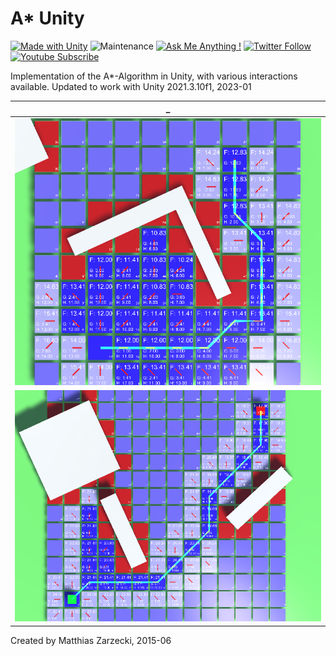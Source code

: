 # A* Unity

[![Made with Unity](https://img.shields.io/badge/Made%20with-Unity-57b9d3.svg?style=flat&logo=unity)](https://unity3d.com) ![Maintenance](https://img.shields.io/badge/Maintained%3F-yes-green.svg) [![Ask Me Anything !](https://img.shields.io/badge/Ask%20me-anything-1abc9c.svg)](http://www.matthiaszarzecki.com) [![Twitter Follow](https://img.shields.io/twitter/follow/matthias_code.svg?style=social&label=Follow)](https://twitter.com/matthias_code) [![Youtube Subscribe](https://img.shields.io/youtube/channel/subscribers/UCvMdsKesM05bIG0eq7M5z1g?style=social)](https://www.youtube.com/channel/UCvMdsKesM05bIG0eq7M5z1g?sub_confirmation=1)

Implementation of the A*-Algorithm in Unity, with various interactions available. Updated to work with Unity 2021.3.10f1, 2023-01

| _ |
:--------:|
<img src="media/astar05.png">|
<img src="media/astar06.png">|

Created by Matthias Zarzecki, 2015-06
